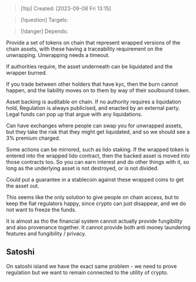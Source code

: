 
>[!tip] Created: [2023-09-08 Fri 13:15]

>[!question] Targets: 

>[!danger] Depends: 

Provide a set of tokens on chain that represent wrapped versions of the chain assets, with these having a traceability requirement on the unwrapping.  Unwrapping needs a timeout.  

If authorities require, the asset underneath can be liquidated and the wrapper burned.

If you trade between other holders that have kyc, then the burn cannot happen, and the liability moves on to them by way of their soulbound token.

Asset backing is auditable on chain.  If no authority requires a liquidation hold, 
Regulation is always publicised, and enacted by an external party.
Legal funds can pop up that argue with any liquidations.

Can have exchanges where people can swap you for unwrapped assets, but they take the risk that they might get liquidated, and so we should see a 3% premium charged.

Some actions can be mirrored, such as lido staking.  If the wrapped token is entered into the wrapped lido contract, then the backed asset is moved into those contracts too.  So you can earn interest and do other things with it, so long as the underlying asset is not destroyed, or is not divided.

Could put a guarantee in a stablecoin against these wrapped coins to get the asset out.

This seems like the only solution to give people on chain access, but to keep the fiat regulators happy, since crypto can just disappear, and we do not want to freeze the funds.

It is almost as tho the financial system cannot actually provide fungibility and also provenance together.  It cannot provide both anti money laundering features and fungibility / privacy.

## Satoshi
On satoshi island we have the exact same problem - we need to prove regulation but we want to remain connected to the utility of crypto.